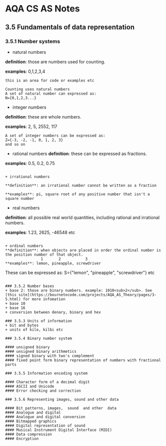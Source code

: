 # AQA CS AS Notes

## 3.5 Fundamentals of data representation

### 3.5.1 Number systems
+ natural numbers

**definition**: those are numbers used for counting.

**examples**: 0,1,2,3,4
``` 
this is an area for code or examples etc

Counting uses natural numbers
A set of natural number can expressed as:
N={0,1,2,3...}

```

+ integer numbers

**definition**: these are whole numbers.

**examples**: 2, 5, 2552, 117
```
A set of integer numbers can be expressed as:
Z={-3, -2, -1, 0, 1, 2, 3}
and so on

```

+ rational numbers
**definition**: these can be expressed as fractions.

**examples**: 0.5, 0.2, 0.75
```

+ irrational numbers

**definition**: an irrational number cannot be written as a fraction

**examples**: pi, square root of any positive number that isn't a square number

```

+ real numbers

**definition**: all possible real world quantities, including rational and irrational numbers.

**examples**: 1.23, 2625, -46548 etc

```

+ ordinal numbers
**definition**: when objects are placed in order the ordinal number is the position number of that object.
				1	    2		    3
**examples**: lemon, pineapple, screwdriver
```
These can be expressed as:
S={"lemon", "pineapple", "screwdriver"}
etc
```

### 3.5.2 Number bases
+ base 2: those are binary numbers. example: 1010<sub>2</sub>. See [this site](https://bournetocode.com/projects/AQA_AS_Theory/pages/3-5.html) for more infomation
+ base 10
+ base 16
+ conversion between denary, binary and hex

### 3.5.3 Units of information
+ bit and bytes
+ units of kilo, kilbi etc

### 3.5.4 Binary number system

#### unsigned binary
#### unsigned binary arithmetics
#### signed binary with two's complement
#### fixed point form binary representation of numbers with fractional parts

### 3.5.5 Information encoding system

#### Character form of a decimal digit
#### ASCII and Unicode
#### Error checking and correction

### 3.5.6 Representing images, sound and other data

#### Bit patterns, images,  sound  and other  data
#### Analogue and digital
#### Analogue and digital conversion
#### Bitmapped graphics
#### Digital representation of sound
#### Musical Instrument Digital Interface (MIDI)
#### Data compression
#### Encryption
